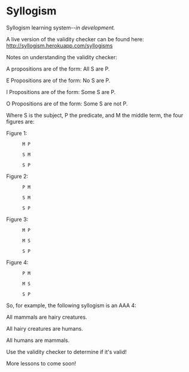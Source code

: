# Syllogism

Syllogism learning system--<em>in development.</em>

A live version of the validity checker can be found here: <a> http://syllogism.herokuapp.com/syllogisms </a>

Notes on understanding the validity checker:

A propositions are of the form: All S are P.

E Propositions are of the form: No S are P.

I Propositions are of the form: Some S are P.

O Propositions are of the form: Some S are not P.


Where S is the subject, P the predicate, and M the middle term, the four figures are: 

Figure 1: 

          M P

          S M
          
          S P

Figure 2: 

          P M

          S M
          
          S P

Figure 3: 

          M P

          M S
          
          S P
          
Figure 4: 

          P M

          M S
          
          S P
          
So, for example, the following syllogism is an AAA 4:

All mammals are hairy creatures.

All hairy creatures are humans.

All humans are mammals. 

Use the validity checker to determine if it's valid!

More lessons to come soon!
